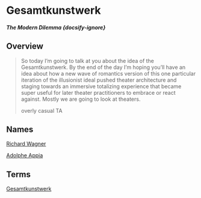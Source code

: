 # Gesamtkunstwerk
##### The Modern Dilemma {docsify-ignore}

## Overview
> So today I’m going to talk at you about the idea of the Gesamtkunstwerk. By the end of the day I’m hoping you’ll have an idea about how a new wave of romantics version of this one particular iteration of the illusionist ideal pushed theater architecture and staging towards an immersive totalizing experience that became super useful for later theater practitioners to embrace or react against. Mostly we are going to look at theaters.
>
> overly casual TA

## Names
[Richard Wagner](_people/wagner-richard.md ':include')

[Adolphe Appia](_people/adolphe-appia.md ':include')

## Terms
[Gesamtkunstwerk](_ideas/gesamtkunstwerk.md ':include')
